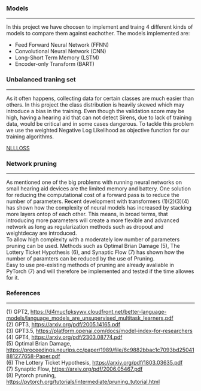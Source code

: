 
### Models
---
In this project we have choosen to implement and traing 4 different kinds of models to compare them against eachother. The models implemented are:
* Feed Forward Neural Network (FFNN)
* Convolutional Neural Network (CNN)
* Long-Short Term Memory (LSTM)
* Encoder-only Transform (BART)




### Unbalanced traning set
---
As it often happens, collecting data for certain classes are much easier than others. In this project the class distribution is heavily skewed which may introduce a bias in the training. Even though the validation score may be high, having a hearing aid that can not detect Sirens, due to lack of training data, would be critical and in some cases dangerous. To tackle this problem we use the weighted Negative Log Likelihood as objective function for our training algorithms. 

[NLLLOSS](https://pytorch.org/docs/stable/generated/torch.nn.NLLLoss.html)




### Network pruning
---
As mentioned one of the big problems with running neural networks on small hearing aid devices are the limited memory and battery. One solution for reducing the computational cost of a forward pass is to reduce the number of parameters. Recent development with transformers (1)(2)(3)(4) has shown how the complexity of neural models has increased by stacking more layers ontop of each other. This means, in broad terms, that introducing more parameters will create a more flexible and advanced network as long as regularization methods such as dropout and weightdecay are introduced.  
To allow high complexity with a moderately low number of parameters pruning can be used. Methods such as Optimal Brian Damage (5), The Lottery Ticket Hypothesis (6), and Synaptic Flow (7) has shown how the number of paramters can be reduced by the use of Pruning.  
Easy to use pre-existing methods of pruning are already avaliable in PyTorch (7) and will therefore be implemented and tested if the time allowes for it.

### References
---

(1) GPT2, https://d4mucfpksywv.cloudfront.net/better-language-models/language_models_are_unsupervised_multitask_learners.pdf  
(2) GPT3, https://arxiv.org/pdf/2005.14165.pdf  
(3) GPT3.5, https://platform.openai.com/docs/model-index-for-researchers  
(4) GPT4, https://arxiv.org/pdf/2303.08774.pdf  
(5) Optimal Brian Damage, https://proceedings.neurips.cc/paper/1989/file/6c9882bbac1c7093bd25041881277658-Paper.pdf  
(6) The Lottery Ticket Hypothesis, https://arxiv.org/pdf/1803.03635.pdf  
(7) Synaptic Flow, https://arxiv.org/pdf/2006.05467.pdf  
(8) Pytorch pruning, https://pytorch.org/tutorials/intermediate/pruning_tutorial.html
